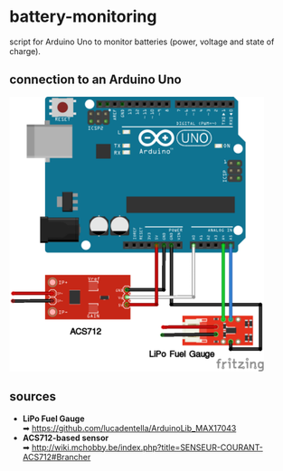 # battery-monitoring
script for Arduino Uno to monitor batteries (power, voltage and state of charge).  

## connection to an Arduino Uno  
![schema](images/battery-monitoring_bb.png)  

## sources  
* **LiPo Fuel Gauge**  
➡ https://github.com/lucadentella/ArduinoLib_MAX17043
* **ACS712-based sensor**  
➡ http://wiki.mchobby.be/index.php?title=SENSEUR-COURANT-ACS712#Brancher
